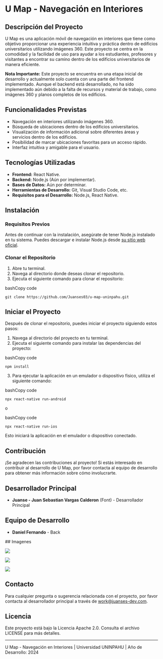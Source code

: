# U Map - Navegación en Interiores

## Descripción del Proyecto

U Map es una aplicación móvil de navegación en interiores que tiene como objetivo proporcionar una experiencia intuitiva y práctica dentro de edificios universitarios utilizando imágenes 360. Este proyecto se centra en la comodidad y la facilidad de uso para ayudar a los estudiantes, profesores y visitantes a encontrar su camino dentro de los edificios universitarios de manera eficiente.

**Nota Importante:** Este proyecto se encuentra en una etapa inicial de desarrollo y actualmente solo cuenta con una parte del frontend implementado. Aunque el backend está desarrollado, no ha sido implementado aún debido a la falta de recursos y material de trabajo, como imágenes 360 y planos completos de los edificios.

## Funcionalidades Previstas

- Navegación en interiores utilizando imágenes 360.
- Búsqueda de ubicaciones dentro de los edificios universitarios.
- Visualización de información adicional sobre diferentes áreas y servicios dentro de los edificios.
- Posibilidad de marcar ubicaciones favoritas para un acceso rápido.
- Interfaz intuitiva y amigable para el usuario.

## Tecnologías Utilizadas

- **Frontend:** React Native.
- **Backend:** Node.js (Aún por implementar).
- **Bases de Datos:** Aún por determinar.
- **Herramientas de Desarrollo:** Git, Visual Studio Code, etc.
- **Requisitos para el Desarrollo:** Node.js, React Native.

## Instalación

### Requisitos Previos

Antes de continuar con la instalación, asegúrate de tener Node.js instalado en tu sistema. Puedes descargar e instalar Node.js desde [su sitio web oficial](https://nodejs.org/).

### Clonar el Repositorio

1. Abre tu terminal.
2. Navega al directorio donde deseas clonar el repositorio.
3. Ejecuta el siguiente comando para clonar el repositorio:

bashCopy code

`git clone https://github.com/Juanses03/u-map-uninpahu.git`

## Iniciar el Proyecto

Después de clonar el repositorio, puedes iniciar el proyecto siguiendo estos pasos:

1. Navega al directorio del proyecto en tu terminal.
2. Ejecuta el siguiente comando para instalar las dependencias del proyecto:

bashCopy code

`npm install`

3. Para ejecutar la aplicación en un emulador o dispositivo físico, utiliza el siguiente comando:

bashCopy code

`npx react-native run-android`

o

bashCopy code

`npx react-native run-ios`

Esto iniciará la aplicación en el emulador o dispositivo conectado.

## Contribución

¡Se agradecen las contribuciones al proyecto! Si estás interesado en contribuir al desarrollo de U Map, por favor contacta al equipo de desarrollo para obtener más información sobre cómo involucrarte.

## Desarrollador Principal

- **Juanse - Juan Sebastian Vargas Calderon** (Font) - Desarrollador Principal

## Equipo de Desarrollo

- **Daniel Fernando** - Back

## Imagenes

![](/home/juanse/snap/marktext/9/.config/marktext/images/2024-03-08-19-32-26-image.png)

![](/home/juanse/snap/marktext/9/.config/marktext/images/2024-03-08-19-33-12-image.png)

![](/home/juanse/snap/marktext/9/.config/marktext/images/2024-03-08-19-33-26-image.png)

## Contacto

Para cualquier pregunta o sugerencia relacionada con el proyecto, por favor contacta al desarrollador principal a través de work@juanses-dev.com.

## Licencia

Este proyecto está bajo la Licencia Apache 2.0. Consulta el archivo LICENSE para más detalles.

---

U Map - Navegación en Interiores | Universidad UNINPAHU | Año de Desarrollo: 2024
